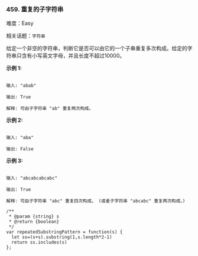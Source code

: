 ### 459. 重复的子字符串

难度：Easy

相关话题：`字符串`

给定一个非空的字符串，判断它是否可以由它的一个子串重复多次构成。给定的字符串只含有小写英文字母，并且长度不超过10000。



**示例 1:** 



```

输入: "abab"

输出: True

解释: 可由子字符串 "ab" 重复两次构成。
```


**示例 2:** 



```

输入: "aba"

输出: False
```


**示例 3:** 



```

输入: "abcabcabcabc"

输出: True

解释: 可由子字符串 "abc" 重复四次构成。 (或者子字符串 "abcabc" 重复两次构成。)
```

```
/**
 * @param {string} s
 * @return {boolean}
 */
var repeatedSubstringPattern = function(s) {
  let ss=(s+s).substring(1,s.length*2-1)
  return ss.includes(s)
};
```

